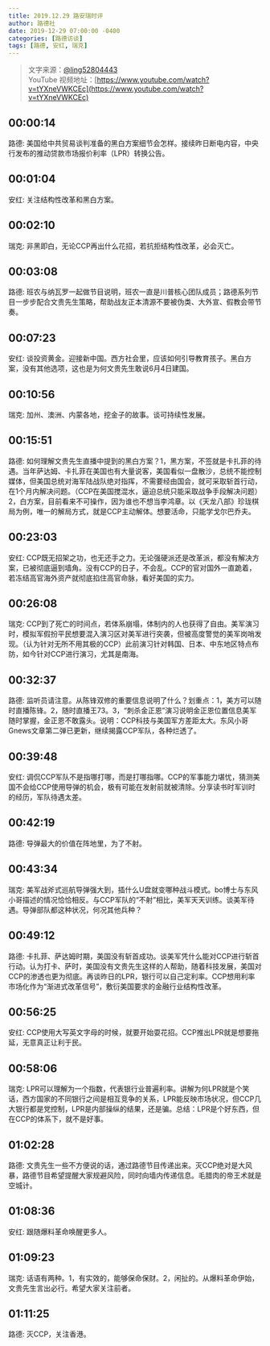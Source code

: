 ```yaml
---
title: 2019.12.29 路安瑞时评
author: 路德社
date: 2019-12-29 07:00:00 -0400
categories: [路德访谈]
tags: [路德, 安红, 瑞克]
---
```


> 文字来源：[@ling52804443](https://twitter.com/ling52804443)  
> YouTube 视频地址：[https://www.youtube.com/watch?v=tYXneVWKCEc](https://www.youtube.com/watch?v=tYXneVWKCEc)

## 00:00:14

路德: 美国给中共贸易谈判准备的黑白方案细节会怎样。接续昨日断电内容，中央行发布的推动贷款市场报价利率（LPR）转换公告。

## 00:01:04

安红: 关注结构性改革和黑白方案。

## 00:02:10

瑞克: 非黑即白，无论CCP再出什么花招，若抗拒结构性改革，必会灭亡。

## 00:03:08

路德: 班农与纳瓦罗一起做节目说明，班农一直是川普核心团队成员；路德系列节目一步步配合文贵先生策略，帮助战友正本清源不要被伪类、大外宣、假教会带节奏。

## 00:07:23

安红: 谈投资黄金。迎接新中国。西方社会里，应该如何引导教育孩子。黑白方案，没有其他选项，这也是为何文贵先生敢说6月4日建国。

## 00:10:56

瑞克: 加州、澳洲、内蒙各地，挖金子的故事。谈可持续性发展。

## 00:15:51

路德: 如何理解文贵先生直播中提到的黑白方案？1，黑方案，不签就是卡扎菲的待遇。当年萨达姆、卡扎菲在美国也有大量说客，美国看似一盘散沙，总统不能控制媒体，但美国总统对海军陆战队绝对指挥，不需要经由国会，就可采取斩首行动，在1个月内解决问题。（CCP在美国搅混水，逼迫总统只能采取战争手段解决问题）2，白方案，目前看来不可操作，因为谁也不想当李鸿章。以《天龙八部》珍珑棋局为例，唯一的解局方式，就是CCP主动解体。想要活命，只能学戈尔巴乔夫。

## 00:23:03

安红: CCP既无招架之功，也无还手之力。无论强硬派还是改革派，都没有解决方案，已被彻底逼到墙角。没有CCP的日子，不会乱。CCP的官对国外一直跪着，若冻结高官海外资产就彻底掐住高官命脉，看好美国的实力。

## 00:26:08

瑞克: CCP到了死亡的时间点，若体系崩塌，体制内的人也获得了自由。美军演习时，模拟军假扮平民想要混入演习区对美军进行突袭，但被高度警觉的美军岗哨发现。（认为针对无所不用其极的CCP）此前演习针对韩国、日本、中东地区特点布防，如今针对CCP进行演习，尤其是南海。

## 00:32:37

路德: 监听员请注意。从陈锋双修的重要信息说明了什么？划重点：1，美方可以随时直播陈锋。2，随时直播王73。3，“刺杀金正恩”演习说明金正恩位置信息美军随时掌握，金正恩不敢露头。说明：CCP科技与美国军方差距太大。东风小哥Gnews文章第二弹已更新，继续揭露CCP军队，各种烂透了。

## 00:39:48

安红: 调侃CCP军队不是指哪打哪，而是打哪指哪。CCP的军事能力堪忧，猜测美国不会给CCP使用导弹的机会，极有可能在发射前就被清除。分享读书时军训时的经历，军队待遇太差。

## 00:42:19

路德: 导弹最大的价值在阵地里，为了不射。

## 00:43:34

瑞克: 美军战斧式巡航导弹强大到，插什么U盘就变哪种战斗模式。bo博士与东风小哥描述的情况恰恰相反。与CCP军队的“不射”相比，美军天天训练。谈美军待遇。导弹部队都这种状况，何况其他兵种？

## 00:49:12

路德: 卡扎菲、萨达姆时期，美国没有斩首成功。谈美军凭什么能对CCP进行斩首行动。认为打卡、萨时，美国没有文贵先生这样的人帮助，随着科技发展，美国对CCP的渗透也更为彻底。再谈昨日的LPR，银行可以自己定利率。CCP想用利率市场化作为“渐进式改革信号”，敷衍美国要求的金融行业结构性改革。

## 00:56:25

安红: CCP使用大写英文字母的时候，就要开始耍花招。CCP推出LPR就是想要拖延，无意真正让利于民。

## 00:58:06

瑞克: LPR可以理解为一个指数，代表银行业普遍利率。讲解为何LPR就是个笑话，西方国家的不同银行之间是相互竞争的关系，LPR能反映市场状况，但CCP几大银行都是党控制，LPR是内部操纵的结果，还是骗。总结：LPR是个好东西，但在CCP的体系下，就不是好事。

## 01:02:28

路德: 文贵先生一些不方便说的话，通过路德节目传递出来。灭CCP绝对是大风暴，路德节目希望提醒大家规避风险，同时向墙内传递信息。毛腊肉的帝王术就是空城计。

## 01:08:36

安红: 跟随爆料革命唤醒更多人。

## 01:09:23

瑞克: 话语有两种。1，有实效的，能够保命保财。2，闲扯的。从爆料革命伊始，文贵先生言出必行。希望大家关注前者。

## 01:11:25

路德: 灭CCP，关注香港。
